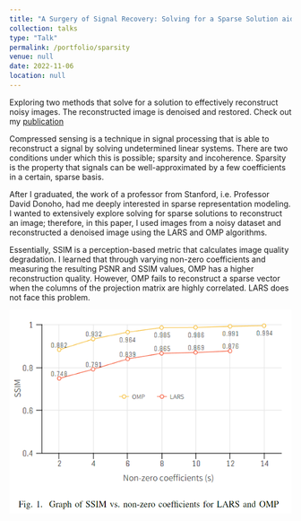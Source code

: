 ```yaml
---
title: "A Surgery of Signal Recovery: Solving for a Sparse Solution aids Image Reconstruction"
collection: talks
type: "Talk"
permalink: /portfolio/sparsity
venue: null
date: 2022-11-06
location: null
---
```


Exploring two methods that solve for a solution to effectively reconstruct noisy images. 
The reconstructed image is denoised and restored. Check out my [publication](https://www.ijert.org/research/exploring-image-reconstruction-with-orthogonal-matching-pursuit-and-least-angle-regression-IJERTV11IS110080.pdf)


Compressed sensing is a technique in signal processing that is able to reconstruct a signal by solving undetermined linear systems. 
There are two conditions under which this is possible; sparsity and incoherence.
Sparsity is the property that signals can be well-approximated by a few coefficients in a certain, sparse basis. 

After I graduated, the work of a professor from Stanford, i.e. Professor David Donoho, had me deeply interested in sparse representation modeling. 
I wanted to extensively explore solving for sparse solutions to reconstruct an image; therefore, in this paper, I used images from a noisy dataset 
and reconstructed a denoised image using the LARS and OMP algorithms. 

Essentially, SSIM is a perception-based metric that calculates image
quality degradation. I learned that through varying non-zero coefficients and measuring the resulting PSNR and SSIM values, 
OMP has a higher reconstruction quality. 
However, OMP fails to reconstruct a sparse vector when the columns of the projection matrix are highly correlated. 
LARS does not face this problem.


<img src='/images/graph.png'>
